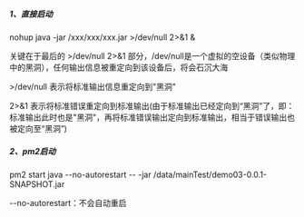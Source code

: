 ##### 1、直接启动

nohup java -jar /xxx/xxx/xxx.jar >/dev/null 2>&1 &

关键在于最后的 >/dev/null 2>&1 部分，/dev/null是一个虚拟的空设备（类似物理中的黑洞），任何输出信息被重定向到该设备后，将会石沉大海

\>/dev/null 表示将标准输出信息重定向到"黑洞"

2>&1 表示将标准错误重定向到标准输出(由于标准输出已经定向到“黑洞”了，即：标准输出此时也是"黑洞"，再将标准错误输出定向到标准输出，相当于错误输出也被定向至“黑洞”)



##### 2、pm2启动

pm2 start java  --no-autorestart  -- -jar /data/mainTest/demo03-0.0.1-SNAPSHOT.jar  

--no-autorestart：不会自动重启